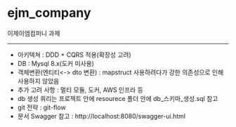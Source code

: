 # ejm_company
이제이엠컴퍼니 과제

---
- 아키텍쳐 : DDD + CQRS 적용(확장성 고려)
- DB : Mysql 8.x(도커 미사용)
- 객체변환(엔티티<-> dto 변환) : mapstruct 사용하려다가 강한 의존성으로 인해 사용하지 않았음
- 추가 고려 사항 : 멀티 모듈, 도커, AWS 인프라 등
- db 생성 쿼리는 프로젝트 안에 resourece 폴더 안에 db_스키마_생성.sql 참고
- git 전략 : git-flow
- 문서 Swagger 참고 : http://localhost:8080/swagger-ui.html
